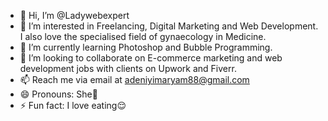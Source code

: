 - 👋 Hi, I’m @Ladywebexpert
- 👀 I’m interested in Freelancing, Digital Marketing and Web Development. I also love the specialised field of gynaecology in Medicine.
- 🌱 I’m currently learning Photoshop and Bubble Programming.
- 💞️ I’m looking to collaborate on E-commerce marketing and web development jobs with clients on Upwork and Fiverr.
- 📫 Reach me via email at adeniyimaryam88@gmail.com
- 😄 Pronouns: She🥰
- ⚡ Fun fact: I love eating😌

<!---
Ladywebexpert/Ladywebexpert is a ✨ special ✨ repository because its `README.md` (this file) appears on your GitHub profile.
You can click the Preview link to take a look at your changes.
--->
